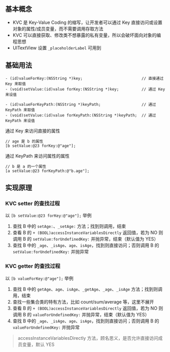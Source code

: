 ## 基本概念
+ KVC 是 Key-Value Coding 的缩写，让开发者可以通过 Key 直接访问或设置对象的属性/成员变量，而不需要调用存取方法
+ KVC 可以直接获取、修改类不想暴露的私有变量，所以会破坏面向对象的编程思想
+ UITextView 设置 `_placeholderLabel` 可用到

## 基础用法
```objc
- (id)valueForKey:(NSString *)key;                          // 直接通过 Key 来取值
- (void)setValue:(id)value forKey:(NSString *)key;          // 通过 Key 来设值

- (id)valueForKeyPath:(NSString *)keyPath;                  // 通过 KeyPath 来取值
- (void)setValue:(id)value forKeyPath:(NSString *)keyPath;  // 通过 KeyPath 来设值
```

通过 Key 来访问直接的属性

```objc
// age 是 b 的属性
[b setValue:@23 forKey:@"age"];
```

通过 KeyPath 来访问属性的属性

```objc
// b 是 a 的一个属性
[a setValue:@23 forKeyPath:@"b.age"];
```

## 实现原理
### KVC setter 的查找过程
以 `[b setValue:@23 forKey:@"age"];` 举例

1. 查找 B 中的 `setAge:`、`_setAge:` 方法；找到则调用，结束
2. 查看 B 的 `+ (BOOL)accessInstanceVariablesDirectly` 返回值，若为 NO 则调用 B 的 `setValue:forUndefinedKey:` 并抛异常，结束（默认值为 YES）
3. 查找 B 中的 `_age`、`_isAge`、`age`、`isAge`，找到则直接访问；否则调用 B 的 `setValue:forUndefinedKey:` 并抛异常


### KVC getter 的查找过程
以 `[b valueForKey:@"age"];` 举例

1. 查找 B 中的 `getAge`、`age`、`isAge`、`_getAge`、`_age`、`_isAge` 方法；找到则调用，结束
2. 查找一些集合类的特有方法，比如 count/sum/average 等，这里不展开
3. 查看 B 的 `+ (BOOL)accessInstanceVariablesDirectly` 返回值，若为 NO 则调用 B 的 `valueForUndefinedKey:` 并抛异常，结束（默认值为 YES）
3. 查找 B 中的 `_age`、`_isAge`、`age`、`isAge`，找到则直接访问；否则调用 B 的 `valueForUndefinedKey:` 并抛异常

> accessInstanceVariablesDirectly 方法，顾名思义，是否允许直接访问成员变量，默认 YES
